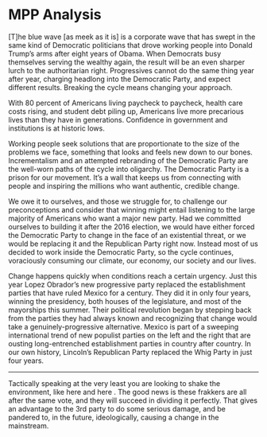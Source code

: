 # MPP Analysis

[T]he blue wave [as meek as it is] is a corporate wave that has swept in the same kind of Democratic politicians that drove working people into Donald Trump’s arms after eight years of Obama. When Democrats busy themselves serving the wealthy again, the result will be an even sharper lurch to the authoritarian right. Progressives cannot do the same thing year after year, charging headlong into the Democratic Party, and expect different results. Breaking the cycle means changing your approach.

With 80 percent of Americans living paycheck to paycheck, health care costs rising, and student debt piling up, Americans live more precarious lives than they have in generations. Confidence in government and institutions is at historic lows.

Working people seek solutions that are proportionate to the size of the problems we face, something that looks and feels new down to our bones. Incrementalism and an attempted rebranding of the Democratic Party are the well-worn paths of the cycle into oligarchy. The Democratic Party is a prison for our movement. It’s a wall that keeps us from connecting with people and inspiring the millions who want authentic, credible change.

We owe it to ourselves, and those we struggle for, to challenge our preconceptions and consider that winning might entail listening to the large majority of Americans who want a major new party. Had we committed ourselves to building it after the 2016 election, we would have either forced the Democratic Party to change in the face of an existential threat, or we would be replacing it and the Republican Party right now. Instead most of us decided to work inside the Democratic Party, so the cycle continues, voraciously consuming our climate, our economy, our society and our lives.

Change happens quickly when conditions reach a certain urgency. Just this year Lopez Obrador’s new progressive party replaced the establishment parties that have ruled Mexico for a century. They did it in only four years, winning the presidency, both houses of the legislature, and most of the mayorships this summer. Their political revolution began by stepping back from the parties they had always known and recognizing that change would take a genuinely-progressive alternative. Mexico is part of a sweeping international trend of new populist parties on the left and the right that are ousting long-entrenched establishment parties in country after country. In our own history, Lincoln’s Republican Party replaced the Whig Party in just four years.

---

Tactically speaking at the very least you are looking to shake the environment, like here and here . The good news is these frakkers are all after the same vote, and they will succeed in dividing it perfectly. That gives an advantage to the 3rd party to do some serious damage, and be pandered to, in the future, ideologically, causing a change in the mainstream.















